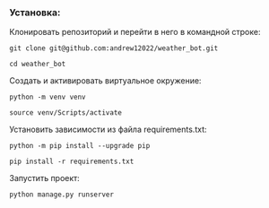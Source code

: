 ### Установка:

Клонировать репозиторий и перейти в него в командной строке:

```
git clone git@github.com:andrew12022/weather_bot.git
```

```
cd weather_bot
```

Cоздать и активировать виртуальное окружение:

```
python -m venv venv
```

```
source venv/Scripts/activate
```

Установить зависимости из файла requirements.txt:

```
python -m pip install --upgrade pip
```

```
pip install -r requirements.txt
```

Запустить проект:

```
python manage.py runserver
```
